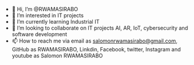 - 👋 Hi, I’m @RWAMASIRABO
- 👀 I’m interested in IT projects
- 🌱 I’m currently learning Industrial IT
- 💞️ I’m looking to collaborate on IT projects AI, AR, IoT, cybersecurity and software development
- 📫 How to reach me via email as salomonrwamasirabo@gmail.com, GitHub as RWAMASIRABO, Linkdin, Facebook, twitter, Instagram and youtube as Salomon RWAMASIRABO

<!---
RWAMASIRABO/RWAMASIRABO is a ✨ special ✨ repository because its `README.md` (this file) appears on your GitHub profile.
You can click the Preview link to take a look at your changes.
--->
